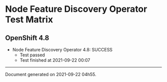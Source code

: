 
Node Feature Discovery Operator Test Matrix
===========================================

OpenShift 4.8
-------------


* Node Feature Discovery Operator 4.8: SUCCESS
  - Test passed
  - Test finished at 2021-09-22 00:07


---
Document generated on 2021-09-22 04h55.
